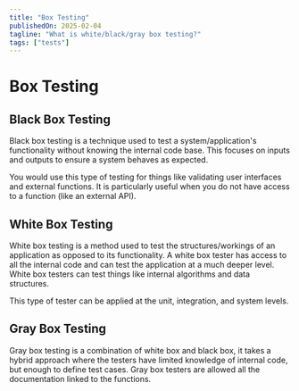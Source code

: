 ```yaml
---
title: "Box Testing"
publishedOn: 2025-02-04
tagline: "What is white/black/gray box testing?"
tags: ["tests"]
---
```


# Box Testing

## Black Box Testing

Black box testing is a technique used to test a system/application's
functionality without knowing the internal code base. This focuses on inputs and
outputs to ensure a system behaves as expected.

You would use this type of testing for things like validating user interfaces
and external functions. It is particularly useful when you do not have access to
a function (like an external API).

## White Box Testing

White box testing is a method used to test the structures/workings of an
application as opposed to its functionality. A white box tester has access to
all the internal code and can test the application at a much deeper level. White
box testers can test things like internal algorithms and data structures.

This type of tester can be applied at the unit, integration, and system levels.

## Gray Box Testing

Gray box testing is a combination of white box and black box, it takes a hybrid
approach where the testers have limited knowledge of internal code, but enough
to define test cases. Gray box testers are allowed all the documentation linked
to the functions.
